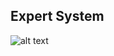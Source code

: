 ﻿Expert System
 -----


![alt text](https://learn.code.cool/msc-oop-java/pages/9-java-oop-3rd-si-tw/media/Java%20OOP/Expert%20System.png)

